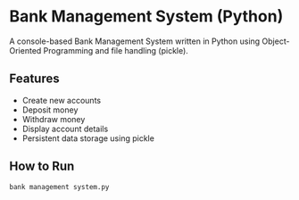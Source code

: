 # Bank Management System (Python)

A console-based Bank Management System written in Python using Object-Oriented Programming and file handling (pickle).

## Features
- Create new accounts
- Deposit money
- Withdraw money
- Display account details
- Persistent data storage using pickle

## How to Run
```bash
bank management system.py



